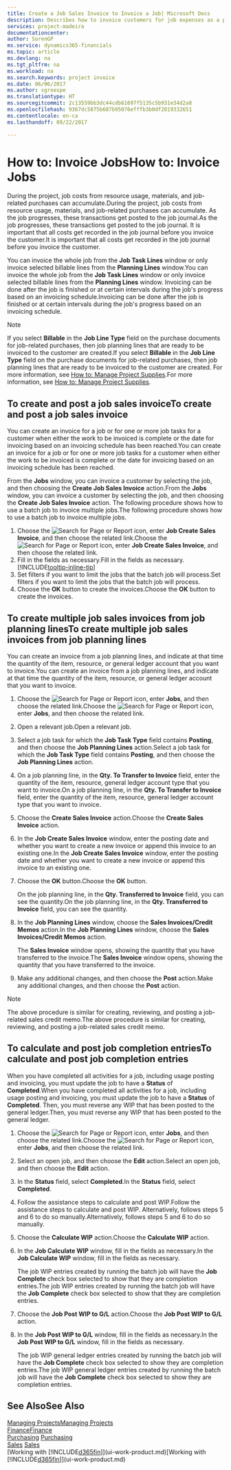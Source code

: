 ```yaml
---
title: Create a Job Sales Invoice to Invoice a Job| Microsoft Docs
description: Describes how to invoice customers for job expenses as a project progresses.
services: project-madeira
documentationcenter: 
author: SorenGP
ms.service: dynamics365-financials
ms.topic: article
ms.devlang: na
ms.tgt_pltfrm: na
ms.workload: na
ms.search.keywords: project invoice
ms.date: 06/06/2017
ms.author: sgroespe
ms.translationtype: HT
ms.sourcegitcommit: 2c13559bb3dc44cdb61697f5135c5b931e34d2a8
ms.openlocfilehash: 9367dc5875b687b95076efffb3b0df2019332651
ms.contentlocale: en-ca
ms.lasthandoff: 09/22/2017

---
```

# <a name="how-to-invoice-jobs"></a><span data-ttu-id="76184-103">How to: Invoice Jobs</span><span class="sxs-lookup"><span data-stu-id="76184-103">How to: Invoice Jobs</span></span>
<span data-ttu-id="76184-104">During the project, job costs from resource usage, materials, and job-related purchases can accumulate.</span><span class="sxs-lookup"><span data-stu-id="76184-104">During the project, job costs from resource usage, materials, and job-related purchases can accumulate.</span></span> <span data-ttu-id="76184-105">As the job progresses, these transactions get posted to the job journal.</span><span class="sxs-lookup"><span data-stu-id="76184-105">As the job progresses, these transactions get posted to the job journal.</span></span> <span data-ttu-id="76184-106">It is important that all costs get recorded in the job journal before you invoice the customer.</span><span class="sxs-lookup"><span data-stu-id="76184-106">It is important that all costs get recorded in the job journal before you invoice the customer.</span></span>

<span data-ttu-id="76184-107">You can invoice the whole job from the **Job Task Lines** window or only invoice selected billable lines from the **Planning Lines** window.</span><span class="sxs-lookup"><span data-stu-id="76184-107">You can invoice the whole job from the **Job Task Lines** window or only invoice selected billable lines from the **Planning Lines** window.</span></span> <span data-ttu-id="76184-108">Invoicing can be done after the job is finished or at certain intervals during the job's progress based on an invoicing schedule.</span><span class="sxs-lookup"><span data-stu-id="76184-108">Invoicing can be done after the job is finished or at certain intervals during the job's progress based on an invoicing schedule.</span></span>

> [!NOTE]  
>   <span data-ttu-id="76184-109">If you select **Billable** in the **Job Line Type** field on the purchase documents for job-related purchases, then job planning lines that are ready to be invoiced to the customer are created.</span><span class="sxs-lookup"><span data-stu-id="76184-109">If you select **Billable** in the **Job Line Type** field on the purchase documents for job-related purchases, then job planning lines that are ready to be invoiced to the customer are created.</span></span> <span data-ttu-id="76184-110">For more information, see [How to: Manage Project Supplies](projects-how-manage-project-supplies.md).</span><span class="sxs-lookup"><span data-stu-id="76184-110">For more information, see [How to: Manage Project Supplies](projects-how-manage-project-supplies.md).</span></span>

## <a name="to-create-and-post-a-job-sales-invoice"></a><span data-ttu-id="76184-111">To create and post a job sales invoice</span><span class="sxs-lookup"><span data-stu-id="76184-111">To create and post a job sales invoice</span></span>
<span data-ttu-id="76184-112">You can create an invoice for a job or for one or more job tasks for a customer when either the work to be invoiced is complete or the date for invoicing based on an invoicing schedule has been reached.</span><span class="sxs-lookup"><span data-stu-id="76184-112">You can create an invoice for a job or for one or more job tasks for a customer when either the work to be invoiced is complete or the date for invoicing based on an invoicing schedule has been reached.</span></span>

<span data-ttu-id="76184-113">From the **Jobs** window, you can invoice a customer by selecting the job, and then choosing the **Create Job Sales Invoice** action.</span><span class="sxs-lookup"><span data-stu-id="76184-113">From the **Jobs** window, you can invoice a customer by selecting the job, and then choosing the **Create Job Sales Invoice** action.</span></span> <span data-ttu-id="76184-114">The following procedure shows how to use a batch job to invoice multiple jobs.</span><span class="sxs-lookup"><span data-stu-id="76184-114">The following procedure shows how to use a batch job to invoice multiple jobs.</span></span>  

1. <span data-ttu-id="76184-115">Choose the ![Search for Page or Report](media/ui-search/search_small.png "Search for Page or Report icon") icon, enter **Job Create Sales Invoice**, and then choose the related link.</span><span class="sxs-lookup"><span data-stu-id="76184-115">Choose the ![Search for Page or Report](media/ui-search/search_small.png "Search for Page or Report icon") icon, enter **Job Create Sales Invoice**, and then choose the related link.</span></span>  
2. <span data-ttu-id="76184-116">Fill in the fields as necessary.</span><span class="sxs-lookup"><span data-stu-id="76184-116">Fill in the fields as necessary.</span></span> [!INCLUDE[tooltip-inline-tip](includes/tooltip-inline-tip_md.md)]
3. <span data-ttu-id="76184-117">Set filters if you want to limit the jobs that the batch job will process.</span><span class="sxs-lookup"><span data-stu-id="76184-117">Set filters if you want to limit the jobs that the batch job will process.</span></span>
4. <span data-ttu-id="76184-118">Choose the **OK** button to create the invoices.</span><span class="sxs-lookup"><span data-stu-id="76184-118">Choose the **OK** button to create the invoices.</span></span>  

## <a name="to-create-multiple-job-sales-invoices-from-job-planning-lines"></a><span data-ttu-id="76184-119">To create multiple job sales invoices from job planning lines</span><span class="sxs-lookup"><span data-stu-id="76184-119">To create multiple job sales invoices from job planning lines</span></span>
<span data-ttu-id="76184-120">You can create an invoice from a job planning lines, and indicate at that time the quantity of the item, resource, or general ledger account that you want to invoice.</span><span class="sxs-lookup"><span data-stu-id="76184-120">You can create an invoice from a job planning lines, and indicate at that time the quantity of the item, resource, or general ledger account that you want to invoice.</span></span>

1. <span data-ttu-id="76184-121">Choose the ![Search for Page or Report](media/ui-search/search_small.png "Search for Page or Report icon") icon, enter **Jobs**, and then choose the related link.</span><span class="sxs-lookup"><span data-stu-id="76184-121">Choose the ![Search for Page or Report](media/ui-search/search_small.png "Search for Page or Report icon") icon, enter **Jobs**, and then choose the related link.</span></span>
2. <span data-ttu-id="76184-122">Open a relevant job.</span><span class="sxs-lookup"><span data-stu-id="76184-122">Open a relevant job.</span></span>
3. <span data-ttu-id="76184-123">Select a job task for which the **Job Task Type** field contains **Posting**, and then choose the **Job Planning Lines** action.</span><span class="sxs-lookup"><span data-stu-id="76184-123">Select a job task for which the **Job Task Type** field contains **Posting**, and then choose the **Job Planning Lines** action.</span></span>  
4. <span data-ttu-id="76184-124">On a job planning line, in the **Qty. To Transfer to Invoice** field, enter the quantity of the item, resource, general ledger account type that you want to invoice.</span><span class="sxs-lookup"><span data-stu-id="76184-124">On a job planning line, in the **Qty. To Transfer to Invoice** field, enter the quantity of the item, resource, general ledger account type that you want to invoice.</span></span>  
5. <span data-ttu-id="76184-125">Choose the **Create Sales Invoice** action.</span><span class="sxs-lookup"><span data-stu-id="76184-125">Choose the **Create Sales Invoice** action.</span></span>
6. <span data-ttu-id="76184-126">In the **Job Create Sales Invoice** window, enter the posting date and whether you want to create a new invoice or append this invoice to an existing one.</span><span class="sxs-lookup"><span data-stu-id="76184-126">In the **Job Create Sales Invoice** window, enter the posting date and whether you want to create a new invoice or append this invoice to an existing one.</span></span>
7. <span data-ttu-id="76184-127">Choose the **OK** button.</span><span class="sxs-lookup"><span data-stu-id="76184-127">Choose the **OK** button.</span></span>  

    <span data-ttu-id="76184-128">On the job planning line, in the **Qty. Transferred to Invoice** field, you can see the quantity.</span><span class="sxs-lookup"><span data-stu-id="76184-128">On the job planning line, in the **Qty. Transferred to Invoice** field, you can see the quantity.</span></span>
8. <span data-ttu-id="76184-129">In the **Job Planning Lines** window, choose the **Sales Invoices/Credit Memos** action.</span><span class="sxs-lookup"><span data-stu-id="76184-129">In the **Job Planning Lines** window, choose the **Sales Invoices/Credit Memos** action.</span></span>

    <span data-ttu-id="76184-130">The **Sales Invoice** window opens, showing the quantity that you have transferred to the invoice.</span><span class="sxs-lookup"><span data-stu-id="76184-130">The **Sales Invoice** window opens, showing the quantity that you have transferred to the invoice.</span></span>  
9. <span data-ttu-id="76184-131">Make any additional changes, and then choose the **Post** action.</span><span class="sxs-lookup"><span data-stu-id="76184-131">Make any additional changes, and then choose the **Post** action.</span></span>

> [!NOTE]  
>   <span data-ttu-id="76184-132">The above procedure is similar for creating, reviewing, and posting a job-related sales credit memo.</span><span class="sxs-lookup"><span data-stu-id="76184-132">The above procedure is similar for creating, reviewing, and posting a job-related sales credit memo.</span></span>

## <a name="to-calculate-and-post-job-completion-entries"></a><span data-ttu-id="76184-133">To calculate and post job completion entries</span><span class="sxs-lookup"><span data-stu-id="76184-133">To calculate and post job completion entries</span></span>
<span data-ttu-id="76184-134">When you have completed all activities for a job, including usage posting and invoicing, you must update the job to have a **Status** of **Completed**.</span><span class="sxs-lookup"><span data-stu-id="76184-134">When you have completed all activities for a job, including usage posting and invoicing, you must update the job to have a **Status** of **Completed**.</span></span> <span data-ttu-id="76184-135">Then, you must reverse any WIP that has been posted to the general ledger.</span><span class="sxs-lookup"><span data-stu-id="76184-135">Then, you must reverse any WIP that has been posted to the general ledger.</span></span>

1. <span data-ttu-id="76184-136">Choose the ![Search for Page or Report](media/ui-search/search_small.png "Search for Page or Report icon") icon, enter **Jobs**, and then choose the related link.</span><span class="sxs-lookup"><span data-stu-id="76184-136">Choose the ![Search for Page or Report](media/ui-search/search_small.png "Search for Page or Report icon") icon, enter **Jobs**, and then choose the related link.</span></span>  
2. <span data-ttu-id="76184-137">Select an open job, and then choose the **Edit** action.</span><span class="sxs-lookup"><span data-stu-id="76184-137">Select an open job, and then choose the **Edit** action.</span></span>
3. <span data-ttu-id="76184-138">In the **Status** field, select **Completed**.</span><span class="sxs-lookup"><span data-stu-id="76184-138">In the **Status** field, select **Completed**.</span></span>
4. <span data-ttu-id="76184-139">Follow the assistance steps to calculate and post WIP.</span><span class="sxs-lookup"><span data-stu-id="76184-139">Follow the assistance steps to calculate and post WIP.</span></span> <span data-ttu-id="76184-140">Alternatively, follows steps 5 and 6 to do so manually.</span><span class="sxs-lookup"><span data-stu-id="76184-140">Alternatively, follows steps 5 and 6 to do so manually.</span></span>  
5. <span data-ttu-id="76184-141">Choose the **Calculate WIP** action.</span><span class="sxs-lookup"><span data-stu-id="76184-141">Choose the **Calculate WIP** action.</span></span>
6. <span data-ttu-id="76184-142">In the **Job Calculate WIP** window, fill in the fields as necessary.</span><span class="sxs-lookup"><span data-stu-id="76184-142">In the **Job Calculate WIP** window, fill in the fields as necessary.</span></span>  

     <span data-ttu-id="76184-143">The job WIP entries created by running the batch job will have the **Job Complete** check box selected to show that they are completion entries.</span><span class="sxs-lookup"><span data-stu-id="76184-143">The job WIP entries created by running the batch job will have the **Job Complete** check box selected to show that they are completion entries.</span></span>  
7. <span data-ttu-id="76184-144">Choose the **Job Post WIP to G/L** action.</span><span class="sxs-lookup"><span data-stu-id="76184-144">Choose the **Job Post WIP to G/L** action.</span></span>
8. <span data-ttu-id="76184-145">In the **Job Post WIP to G/L** window, fill in the fields as necessary.</span><span class="sxs-lookup"><span data-stu-id="76184-145">In the **Job Post WIP to G/L** window, fill in the fields as necessary.</span></span>  

     <span data-ttu-id="76184-146">The job WIP general ledger entries created by running the batch job will have the **Job Complete** check box selected to show they are completion entries.</span><span class="sxs-lookup"><span data-stu-id="76184-146">The job WIP general ledger entries created by running the batch job will have the **Job Complete** check box selected to show they are completion entries.</span></span>

## <a name="see-also"></a><span data-ttu-id="76184-147">See Also</span><span class="sxs-lookup"><span data-stu-id="76184-147">See Also</span></span>
[<span data-ttu-id="76184-148">Managing Projects</span><span class="sxs-lookup"><span data-stu-id="76184-148">Managing Projects</span></span>](projects-manage-projects.md)  
[<span data-ttu-id="76184-149">Finance</span><span class="sxs-lookup"><span data-stu-id="76184-149">Finance</span></span>](finance.md)  
<span data-ttu-id="76184-150">[Purchasing](purchasing-manage-purchasing.md)       </span><span class="sxs-lookup"><span data-stu-id="76184-150">[Purchasing](purchasing-manage-purchasing.md)       </span></span>  
<span data-ttu-id="76184-151">[Sales](sales-manage-sales.md)    </span><span class="sxs-lookup"><span data-stu-id="76184-151">[Sales](sales-manage-sales.md)    </span></span>  
<span data-ttu-id="76184-152">[Working with [!INCLUDE[d365fin](includes/d365fin_md.md)]](ui-work-product.md)</span><span class="sxs-lookup"><span data-stu-id="76184-152">[Working with [!INCLUDE[d365fin](includes/d365fin_md.md)]](ui-work-product.md)</span></span>  

